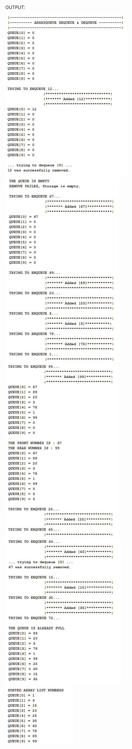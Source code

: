 OUTPUT:

![alt text][img1]
![alt text][img2]
![alt text][img3]
![alt text][img4]
![alt text][img5]

[img1]:https://github.com/lvcc-dsa/Students/blob/master/BSIS/Ca%25C3%25B1eda-Mark-Paul/array-queue/arrayqueue1.JPG
[img2]:https://github.com/lvcc-dsa/Students/blob/master/BSIS/Ca%25C3%25B1eda-Mark-Paul/array-queue/arrayqueue2.JPG
[img3]:https://github.com/lvcc-dsa/Students/blob/master/BSIS/Ca%25C3%25B1eda-Mark-Paul/array-queue/arrayqueue3.JPG
[img4]:https://github.com/lvcc-dsa/Students/blob/master/BSIS/Ca%25C3%25B1eda-Mark-Paul/array-queue/arrayqueue4.JPG
[img5]:https://github.com/lvcc-dsa/Students/blob/master/BSIS/Ca%25C3%25B1eda-Mark-Paul/array-queue/arrayqueue5.JPG

